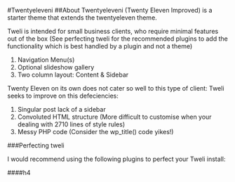 #Twentyeleveni
##About
Twentyeleveni (Twenty Eleven Improved) is a starter theme that extends the twentyeleven theme. 

Tweli is intended for small business clients, who require minimal features out of the box (See perfecting tweli for the recommended plugins to add the functionality which is best handled by a plugin and not a theme)

1. Navigation Menu(s)
1. Optional slideshow gallery
1. Two column layout: Content & Sidebar

Twenty Eleven on its own does not cater so well to this type of client: Tweli seeks to improve on this defeciencies:

1. Singular post lack of a sidebar
2. Convoluted HTML structure (More difficult to customise when your dealing with 2710 lines of style rules)
3. Messy PHP code (Consider the wp_title() code yikes!)


###Perfecting tweli

I would recommend using the following plugins to perfect your Tweli install:


####h4